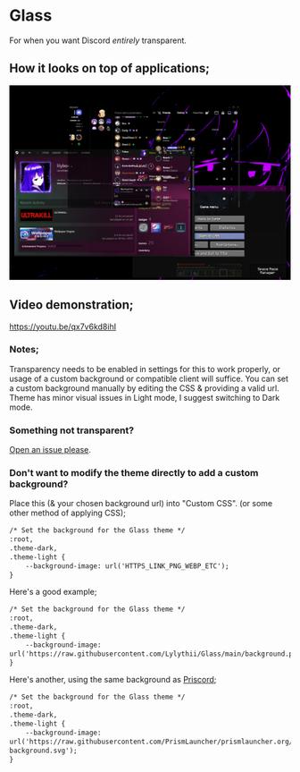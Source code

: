 # Glass
For when you want Discord *entirely* transparent.
## How it looks on top of applications;
![Glass](https://github.com/Lylythii/Glass/blob/main/glass.PNG)
## Video demonstration;
https://youtu.be/qx7v6kd8ihI

### Notes;
Transparency needs to be enabled in settings for this to work properly, or usage of a custom background or compatible client will suffice.
You can set a custom background manually by editing the CSS & providing a valid url.
Theme has minor visual issues in Light mode, I suggest switching to Dark mode.

### Something not transparent?
[Open an issue please](https://github.com/Lylythii/Glass/issues/new).

### Don't want to modify the theme directly to add a custom background?
Place this (& your chosen background url) into "Custom CSS". (or some other method of applying CSS);
```
/* Set the background for the Glass theme */
:root,
.theme-dark,
.theme-light {
	--background-image: url('HTTPS_LINK_PNG_WEBP_ETC');
}
```
Here's a good example;
```
/* Set the background for the Glass theme */
:root,
.theme-dark,
.theme-light {
	--background-image: url('https://raw.githubusercontent.com/Lylythii/Glass/main/background.png');
}
```
Here's another, using the same background as [Priscord](https://github.com/Lylythii/Priscord);
```
/* Set the background for the Glass theme */
:root,
.theme-dark,
.theme-light {
	--background-image: url('https://raw.githubusercontent.com/PrismLauncher/prismlauncher.org/40d89d06ae90c7cbef18b06f52fd9a4c30c61db8/src/img/background/prism-background.svg');
}
```
